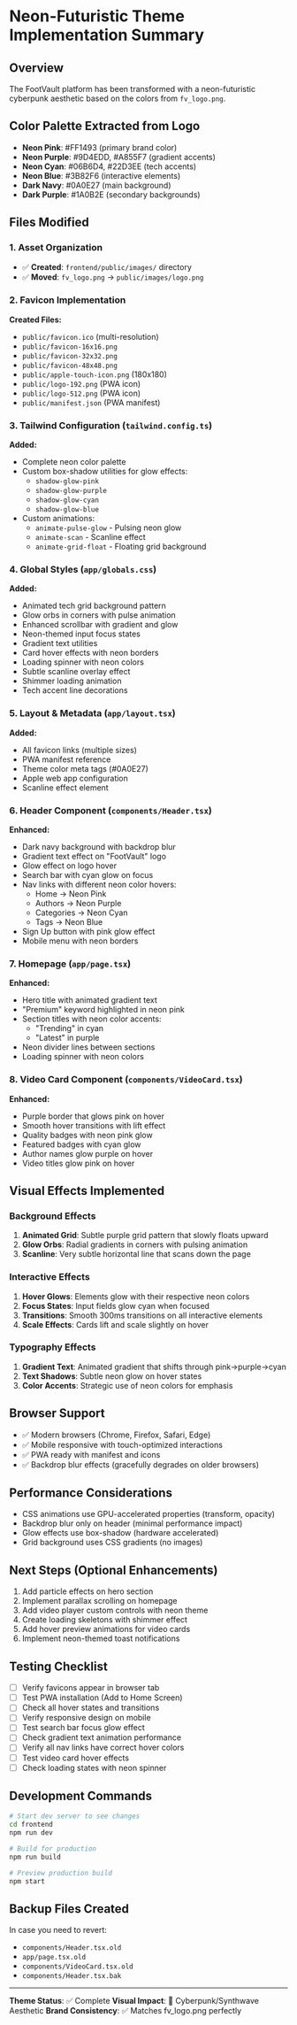 # Neon-Futuristic Theme Implementation Summary

## Overview
The FootVault platform has been transformed with a neon-futuristic cyberpunk aesthetic based on the colors from `fv_logo.png`.

## Color Palette Extracted from Logo
- **Neon Pink**: #FF1493 (primary brand color)
- **Neon Purple**: #9D4EDD, #A855F7 (gradient accents)
- **Neon Cyan**: #06B6D4, #22D3EE (tech accents)
- **Neon Blue**: #3B82F6 (interactive elements)
- **Dark Navy**: #0A0E27 (main background)
- **Dark Purple**: #1A0B2E (secondary backgrounds)

## Files Modified

### 1. Asset Organization
- ✅ **Created**: `frontend/public/images/` directory
- ✅ **Moved**: `fv_logo.png` → `public/images/logo.png`

### 2. Favicon Implementation
**Created Files:**
- `public/favicon.ico` (multi-resolution)
- `public/favicon-16x16.png`
- `public/favicon-32x32.png`
- `public/favicon-48x48.png`
- `public/apple-touch-icon.png` (180x180)
- `public/logo-192.png` (PWA icon)
- `public/logo-512.png` (PWA icon)
- `public/manifest.json` (PWA manifest)

### 3. Tailwind Configuration (`tailwind.config.ts`)
**Added:**
- Complete neon color palette
- Custom box-shadow utilities for glow effects:
  - `shadow-glow-pink`
  - `shadow-glow-purple`
  - `shadow-glow-cyan`
  - `shadow-glow-blue`
- Custom animations:
  - `animate-pulse-glow` - Pulsing neon glow
  - `animate-scan` - Scanline effect
  - `animate-grid-float` - Floating grid background

### 4. Global Styles (`app/globals.css`)
**Added:**
- Animated tech grid background pattern
- Glow orbs in corners with pulse animation
- Enhanced scrollbar with gradient and glow
- Neon-themed input focus states
- Gradient text utilities
- Card hover effects with neon borders
- Loading spinner with neon colors
- Subtle scanline overlay effect
- Shimmer loading animation
- Tech accent line decorations

### 5. Layout & Metadata (`app/layout.tsx`)
**Added:**
- All favicon links (multiple sizes)
- PWA manifest reference
- Theme color meta tags (#0A0E27)
- Apple web app configuration
- Scanline effect element

### 6. Header Component (`components/Header.tsx`)
**Enhanced:**
- Dark navy background with backdrop blur
- Gradient text effect on "FootVault" logo
- Glow effect on logo hover
- Search bar with cyan glow on focus
- Nav links with different neon color hovers:
  - Home → Neon Pink
  - Authors → Neon Purple
  - Categories → Neon Cyan
  - Tags → Neon Blue
- Sign Up button with pink glow effect
- Mobile menu with neon borders

### 7. Homepage (`app/page.tsx`)
**Enhanced:**
- Hero title with animated gradient text
- "Premium" keyword highlighted in neon pink
- Section titles with neon color accents:
  - "Trending" in cyan
  - "Latest" in purple
- Neon divider lines between sections
- Loading spinner with neon colors

### 8. Video Card Component (`components/VideoCard.tsx`)
**Enhanced:**
- Purple border that glows pink on hover
- Smooth hover transitions with lift effect
- Quality badges with neon pink glow
- Featured badges with cyan glow
- Author names glow purple on hover
- Video titles glow pink on hover

## Visual Effects Implemented

### Background Effects
1. **Animated Grid**: Subtle purple grid pattern that slowly floats upward
2. **Glow Orbs**: Radial gradients in corners with pulsing animation
3. **Scanline**: Very subtle horizontal line that scans down the page

### Interactive Effects
1. **Hover Glows**: Elements glow with their respective neon colors
2. **Focus States**: Input fields glow cyan when focused
3. **Transitions**: Smooth 300ms transitions on all interactive elements
4. **Scale Effects**: Cards lift and scale slightly on hover

### Typography Effects
1. **Gradient Text**: Animated gradient that shifts through pink→purple→cyan
2. **Text Shadows**: Subtle neon glow on hover states
3. **Color Accents**: Strategic use of neon colors for emphasis

## Browser Support
- ✅ Modern browsers (Chrome, Firefox, Safari, Edge)
- ✅ Mobile responsive with touch-optimized interactions
- ✅ PWA ready with manifest and icons
- ✅ Backdrop blur effects (gracefully degrades on older browsers)

## Performance Considerations
- CSS animations use GPU-accelerated properties (transform, opacity)
- Backdrop blur only on header (minimal performance impact)
- Glow effects use box-shadow (hardware accelerated)
- Grid background uses CSS gradients (no images)

## Next Steps (Optional Enhancements)
1. Add particle effects on hero section
2. Implement parallax scrolling on homepage
3. Add video player custom controls with neon theme
4. Create loading skeletons with shimmer effect
5. Add hover preview animations for video cards
6. Implement neon-themed toast notifications

## Testing Checklist
- [ ] Verify favicons appear in browser tab
- [ ] Test PWA installation (Add to Home Screen)
- [ ] Check all hover states and transitions
- [ ] Verify responsive design on mobile
- [ ] Test search bar focus glow effect
- [ ] Check gradient text animation performance
- [ ] Verify all nav links have correct hover colors
- [ ] Test video card hover effects
- [ ] Check loading states with neon spinner

## Development Commands
```bash
# Start dev server to see changes
cd frontend
npm run dev

# Build for production
npm run build

# Preview production build
npm start
```

## Backup Files Created
In case you need to revert:
- `components/Header.tsx.old`
- `app/page.tsx.old`
- `components/VideoCard.tsx.old`
- `components/Header.tsx.bak`

---

**Theme Status**: ✅ Complete
**Visual Impact**: 🌟 Cyberpunk/Synthwave Aesthetic
**Brand Consistency**: ✅ Matches fv_logo.png perfectly
